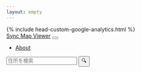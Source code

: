 ```yaml
---
layout: empty
---
```

<html>

<head>
{% include head-custom-google-analytics.html %}
  <meta charset="UTF-8">
  <title>Sync Map Viewer</title>
  <link href="styles.css" rel="stylesheet">
  <!-- Bootstrap CSS -->
  <link href="https://cdn.jsdelivr.net/npm/bootstrap@5.0.2/dist/css/bootstrap.min.css" rel="stylesheet"
    integrity="sha384-EVSTQN3/azprG1Anm3QDgpJLIm9Nao0Yz1ztcQTwFspd3yD65VohhpuuCOmLASjC" crossorigin="anonymous">
   <!-- Leaflet CSS -->
  <link rel="stylesheet" href="https://unpkg.com/leaflet@1.9.4/dist/leaflet.css"
    integrity="sha256-p4NxAoJBhIIN+hmNHrzRCf9tD/miZyoHS5obTRR9BMY=" crossorigin="" />
  <!-- QRコード生成ライブラリのCDN -->
  <script src="https://cdn.rawgit.com/davidshimjs/qrcodejs/gh-pages/qrcode.min.js"></script>
</head>

<body>

  <!-- ナビゲーションバー -->
  <nav class="navbar navbar-expand-md navbar-dark fixed-top bg-success">
    <div class="container-fluid">
      <a class="navbar-brand" href="#">Sync Map Viewer</a>
      <button class="navbar-toggler" type="button" data-bs-toggle="collapse" data-bs-target="#navbarCollapse"
        aria-controls="navbarCollapse" aria-expanded="false" aria-label="Toggle navigation">
        <span class="navbar-toggler-icon"></span>
      </button>
      <div class="collapse navbar-collapse" id="navbarCollapse">
        <ul class="navbar-nav me-auto mb-2 mb-md-0">
          <li class="nav-item">
            <a class="nav-link active" aria-current="page" href="./about.html">About</a>
          </li>
        </ul>
        <!--
        <form class="d-flex">
          <input class="form-control me-2" type="search" placeholder="あいことば" aria-label="Search">
          <button class="btn btn-outline-light" type="submit">👥</button>
        </form>
        -->
      </div>
    </div>
  </nav>

  <main class="container-fluid p-0">
    <!-- QRコードを表示するコンテナ -->
    <div id="qrcode-container">
      <div id="qrcode"></div>
    </div>
    <!-- マップコンテナ -->
    <div id="map"></div>
    <!-- 住所検索フォーム -->
    <div id="search-container" class="container">
      <div class="input-group">
        <input type="text" id="search-input" class="form-control" placeholder="住所を検索">
        <button class="btn-lg  btn-success" type="button" id="search-button">🔍</button>
      </div>
    </div>
  </main>

  <!-- JavaScript ライブラリの読み込み -->
  <script src="https://cdn.jsdelivr.net/npm/bootstrap@5.0.2/dist/js/bootstrap.bundle.min.js"
    integrity="sha384-MrcW6ZMFYlzcLA8Nl+NtUVF0sA7MsXsP1UyJoMp4YLEuNSfAP+JcXn/tWtIaxVXM"
    crossorigin="anonymous"></script>
  <script src="https://unpkg.com/leaflet@1.9.4/dist/leaflet.js"
    integrity="sha256-20nQCchB9co0qIjJZRGuk2/Z9VM+kNiyxNV1lvTlZBo=" crossorigin=""></script>
  <script src="./script.js"></script>
</body>

</html>
